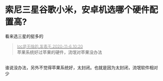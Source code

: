 # 索尼三星谷歌小米，安卓机选哪个硬件配置高?


看来选三星的挺多的<img src="static/image/smiley/default/lol.gif" smilieid="12" border="0" alt="" />

<div class="quote"><blockquote><font size="2"><a href="https://www.hostloc.com/forum.php?mod=redirect&amp;goto=findpost&amp;pid=9410630&amp;ptid=763071" target="_blank"><font color="#999999">loc是干啥的 发表于 2020-11-6 10:20</font></a></font><br />
苹果系统好过苹果的硬件，流氓对苹果没办法</blockquote></div><br />
谁说没办法，另外不觉得苹果系统好，太封闭。也就是因为太封闭，流氓软件相对少<img id="aimg_HmrZO" onclick="zoom(this, this.src, 0, 0, 0)" class="zoom" src="https://cdn.jsdelivr.net/gh/hishis/forum-master/public/images/patch.gif" onmouseover="img_onmouseoverfunc(this)" onload="thumbImg(this)" border="0" alt="" />
